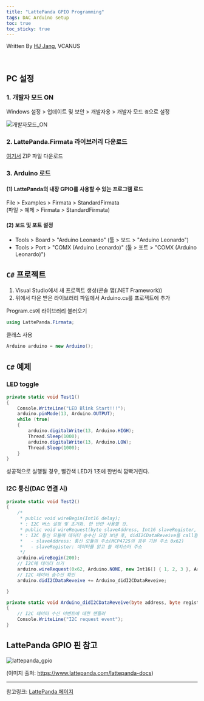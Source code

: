 ```yaml
---
title: "LattePanda GPIO Programming"
tags: DAC Arduino setup
toc: true
toc_sticky: true
---
```


Written By [HJ Jang](https://github.com/hei-jung), VCANUS

<br>

## PC 설정

### 1. 개발자 모드 ON

Windows 설정 > 업데이트 및 보안 > 개발자용 > 개발자 모드 `켬`으로 설정

![개발자모드_ON](https://user-images.githubusercontent.com/40985307/102468823-5d075b00-4095-11eb-8fa8-d77c025c8d39.png)


### 2. LattePanda.Firmata 라이브러리 다운로드

[여기서](https://github.com/LattePandaTeam/LattePanda-Development-Support) ZIP 파일 다운로드

### 3. Arduino 로드 

#### (1) LattePanda의 내장 GPIO를 사용할 수 있는 프로그램 로드

File > Examples > Firmata > StandardFirmata<br>
(파일 > 예제 > Firmata > StandardFirmata)

#### (2) 보드 및 포트 설정

- Tools > Board > "Arduino Leonardo" (툴 > 보드 > "Arduino Leonardo")<br>
- Tools > Port > "COMX (Arduino Leonardo)" (툴 > 포트 > "COMX (Arduino Leonardo)")

## `C#` 프로젝트

1. Visual Studio에서 새 프로젝트 생성(콘솔 앱(.NET Framework))
2. 위에서 다운 받은 라이브러리 파일에서 Arduino.cs를 프로젝트에 추가

Program.cs에 라이브러리 불러오기

```cs
using LattePanda.Firmata;
```

클래스 사용

```cs
Arduino arduino = new Arduino();
```

## `C#` 예제

### LED toggle

```cs
private static void Test1()
{
	Console.WriteLine("LED Blink Start!!!");
	arduino.pinMode(13, Arduino.OUTPUT);
	while (true)
	{
		arduino.digitalWrite(13, Arduino.HIGH);
		Thread.Sleep(1000);
		arduino.digitalWrite(13, Arduino.LOW);
		Thread.Sleep(1000);
	}
}
```

성공적으로 실행될 경우, 빨간색 LED가 1초에 한번씩 깜빡거린다.

### I2C 통신(DAC 연결 시)

```cs
private static void Test2()
{
	/*
	 * public void wireBegin(Int16 delay);
	 * : I2C 버스 설정 및 초기화. 한 번만 사용할 것.
	 * public void wireRequest(byte slaveAddress, Int16 slaveRegister, Int16[] data, byte mode);
	 * : I2C 통신 모듈에 데이터 송수신 요청 보낸 후, didI2CDataReveive를 call함
	 *   - slaveAddress: 통신 모듈의 주소(MCP4725의 경우 기본 주소 0x62)
	 *   - slaveRegister: 데이터를 읽고 쓸 레지스터 주소
	 */
	arduino.wireBegin(200);
	// I2C에 데이터 쓰기
	arduino.wireRequest(0x62, Arduino.NONE, new Int16[] { 1, 2, 3 }, Arduino.I2C_MODE_WRITE);
	// I2C 데이터 송수신 확인
	arduino.didI2CDataReveive += Arduino_didI2CDataReveive;

}

private static void Arduino_didI2CDataReveive(byte address, byte register, byte[] data)
{
	// I2C 데이터 수신 이벤트에 대한 핸들러
	Console.WriteLine("I2C request event");
}
```

## LattePanda GPIO 핀 참고

![lattepanda_gpio](https://user-images.githubusercontent.com/40985307/102469060-a788d780-4095-11eb-9314-2ec0a139c8ea.png)

(이미지 출처: https://www.lattepanda.com/lattepanda-docs)


---
참고링크: [LattePanda 페이지](http://docs.lattepanda.com/content/1st_edition/vs_programming/)
